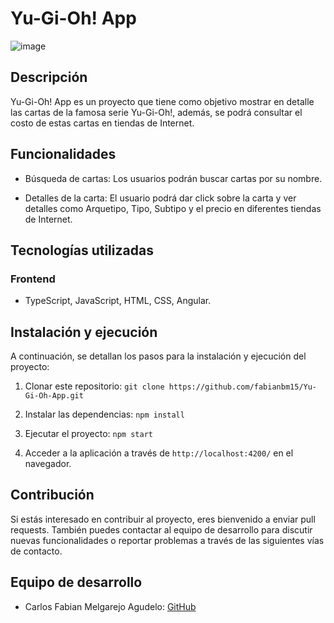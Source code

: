 # Yu-Gi-Oh! App

![image](https://github.com/fabianbm15/Yu-Gi-Oh-App/assets/115187369/456d3e60-87d3-4782-9f4a-5de0ccec7ca5)

## Descripción

Yu-Gi-Oh! App es un proyecto que tiene como objetivo mostrar en detalle las cartas de la famosa serie Yu-Gi-Oh!, además, se podrá consultar el costo de estas cartas en tiendas de Internet.

## Funcionalidades

- Búsqueda de cartas: Los usuarios podrán buscar cartas por su nombre.

- Detalles de la carta: El usuario podrá dar click sobre la carta y ver detalles como Arquetipo, Tipo, Subtipo y el precio en diferentes tiendas de Internet.

## Tecnologías utilizadas

### Frontend

- TypeScript, JavaScript, HTML, CSS, Angular.

## Instalación y ejecución

A continuación, se detallan los pasos para la instalación y ejecución del proyecto:

1. Clonar este repositorio: `git clone https://github.com/fabianbm15/Yu-Gi-Oh-App.git`

2. Instalar las dependencias: `npm install`

4. Ejecutar el proyecto: `npm start`

6. Acceder a la aplicación a través de `http://localhost:4200/` en el navegador.

## Contribución

Si estás interesado en contribuir al proyecto, eres bienvenido a enviar pull requests. También puedes contactar al equipo de desarrollo para discutir nuevas funcionalidades o reportar problemas a través de las siguientes vías de contacto.

## Equipo de desarrollo

- Carlos Fabian Melgarejo Agudelo: [GitHub](https://github.com/fabianbm15)


